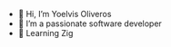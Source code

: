 - 👋 Hi, I’m Yoelvis Oliveros
- 👀 I’m a passionate software developer
- 🌱 Learning Zig

<!---
yoliveros/yoliveros is a ✨ special ✨ repository because its `README.md` (this file) appears on your GitHub profile.
You can click the Preview link to take a look at your changes.
--->
